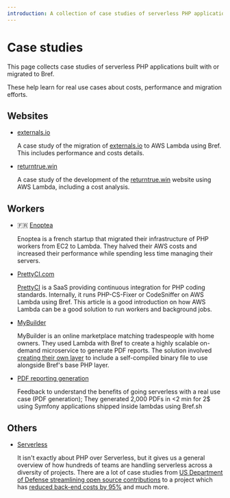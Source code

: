 ```yaml
---
introduction: A collection of case studies of serverless PHP applications built using Bref. Learn about performance, costs and migrations from existing projects.
---
```


# Case studies

This page collects case studies of serverless PHP applications built with or migrated to Bref.

These help learn for real use cases about costs, performance and migration efforts.

## Websites

- [externals.io](https://mnapoli.fr/serverless-case-study-externals/)

  A case study of the migration of [externals.io](https://externals.io/) to AWS Lambda using Bref. This includes performance and costs details.

- [returntrue.win](https://mnapoli.fr/serverless-case-study-returntrue/)

  A case study of the development of the [returntrue.win](https://returntrue.win/) website using AWS Lambda, including a cost analysis.

## Workers

- 🇫🇷 [Enoptea](https://www.enoptea.fr/serverless-et-php/)

  Enoptea is a french startup that migrated their infrastructure of PHP workers from EC2 to Lambda. They halved their AWS costs and increased their performance while spending less time managing their servers.

- [PrettyCI.com](https://mnapoli.fr/serverless-case-study-prettyci/)

  [PrettyCI](https://prettyci.com/) is a SaaS providing continuous integration for PHP coding standards. Internally, it runs PHP-CS-Fixer or CodeSniffer on AWS Lambda using Bref. This article is a good introduction on how AWS Lambda can be a good solution to run workers and background jobs.

- [MyBuilder](https://mybuilder.com)

  MyBuilder is an online marketplace matching tradespeople with home owners. They used Lambda with Bref to create a highly scalable on-demand microservice to generate PDF reports. The solution involved [creating their own layer](https://tech.mybuilder.com/compiling-wkhtmltopdf-aws-lambda-with-bref-easier-than-you-think/) to include a self-compiled binary file to use alongside Bref's base PHP layer.
  
- [PDF reporting generation](https://devops-life.com/blog/2020/03/06/how-serverless-saved-us-for-$2-with-bref-sh/)

  Feedback to understand the benefits of going serverless with a real use case (PDF generation);
They generated 2,000 PDFs in <2 min for 2$ using Symfony applications shipped inside lambdas using Bref.sh

## Others

- [Serverless](https://www.serverless.com/category/user-stories)

  It isn't exactly about PHP over Serverless, but it gives us a general overview of how hundreds of teams are handling serverless across a diversity of projects. There are a lot of case studies from [US Department of Defense streamlining open source contributions](https://www.serverless.com/blog/dept-of-defense-doc-bot/) to a project which has [reduced back-end costs by 95%](https://www.serverless.com/blog/abstract-partner-program-announcement/) and much more.
